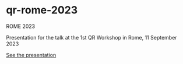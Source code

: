 # qr-rome-2023
ROME 2023

Presentation for the talk at the 1st QR Workshop in Rome, 11 September 2023

<A HREF = "https://domenicovistocco.it/qr-rome-2023/qr-rome-2023-lecture.html" TARGET = "_BLANK">See the presentation</A>
